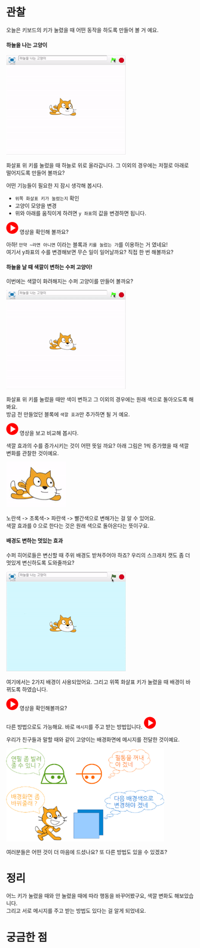 # 관찰

오늘은 키보드의 키가 눌렸을 때 어떤 동작을 하도록 만들어 볼 거 예요.

#### 하늘을 나는 고양이

![](/assets/ch05_01_preview.gif)

화살표 위 키를 눌렀을 때 하늘로 위로 올라갑니다. 그 이외의 경우에는 저절로 아래로 떨어지도록 만들어 볼까요?  

어떤 기능들이 필요한 지 잠시 생각해 봅시다.

* `위쪽 화살표 키가 눌렸는지` 확인
* 고양이 모양을 변경
* 위와 아래를 움직이게 하려면 `y 좌표`의 값을 변경하면 됩니다.

[![](/assets/video.png)](http://s3.10mincoding.com/scratch-ko/ch05_01.mp4) 영상을 확인해 볼까요?

아하!  `만약 ~라면 아니면` 이라는 블록과 `키를 눌렀는 가`를 이용하는 거 였네요!  
여기서 y좌표의 수를 변경해보면 무슨 일이 일어날까요? 직접 한 번 해볼까요?  

#### 하늘을 날 때 색깔이 변하는 수퍼 고양이!

이번에는 색깔이 화려해지는 수퍼 고양이를 만들어 볼까요?  

![](/assets/ch05_02_preview.gif)

화살표 위 키를 눌렀을 때만 색이 변하고 그 이외의 경우에는 원래 색으로 돌아오도록 해봐요.  
방금 전 만들었던 블록에 `색깔 효과`만 추가하면 될 거 예요.  

[![](/assets/video.png)](http://s3.10mincoding.com/scratch-ko/ch05_02.mp4) 영상을 보고 비교해 봅시다.  

색깔 효과의 수를 증가시키는 것이 어떤 뜻일 까요? 아래 그림은 1씩 증가했을 때 색깔 변화를 관찰한 것이예요.

![](/assets/ch05_color.gif)

노란색 -> 초록색-> 파란색 ->  빨간색으로 변해가는 걸 알 수 있어요.  
색깔 효과를 0 으로 한다는 것은 원래 색으로 돌아온다는 뜻이구요.  

#### 배경도 변하는 멋있는 효과

수퍼 히어로들은 변신할 때 주위 배경도 받쳐주어야 하죠? 우리의 스크래치 캣도 좀 더 멋있게 변신하도록 도와줄까요?  

![](/assets/ch05_03_preview.gif)

여기에서는 2가지 배경이 사용되었어요. 그리고 위쪽 화살표 키가 눌렸을 때 배경이 바뀌도록 하였습니다.  

[![](/assets/video.png)](http://s3.10mincoding.com/scratch-ko/ch05_03_01.mp4) 영상을 확인해볼까요?  

다른 방법으로도 가능해요. 바로 `메시지`를 주고 받는 방법입니다. [![](/assets/video.png)](http://s3.10mincoding.com/scratch-ko/ch05_03_02.mp4)

우리가 친구들과 말할 때와 같이 고양이는 배경화면에 메시지를 전달한 것이예요.  

![](/assets/ch05_message.png)

여러분들은 어떤 것이 더 마음에 드셨나요? 또 다른 방법도 있을 수 있겠죠?  

# 정리

어느 키가 눌렸을 때와 안 눌렸을 때에 따라 행동을 바꾸어봤구요, 색깔 변화도 해보았습니다.  
그리고 서로 메시지를 주고 받는 방법도 있다는 걸 알게 되었네요.  

# 궁금한 점